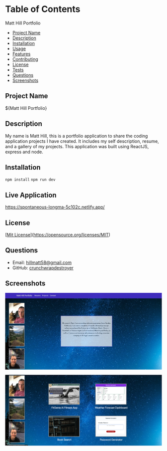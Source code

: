# Table of Contents
Matt Hill Portfolio
- [Project Name](#project-name)
- [Description](#description)
- [Installation](#installation)
- [Usage](#usage)
- [Features](#features)
- [Contributing](#contributing)
- [License](#license)
- [Tests](#tests)
- [Questions](#questions)
- [Screenshots](#screenshots)
## Project Name
${Matt Hill Portfolio}
## Description
My name is Matt Hill, this is a portfolio application to share the coding application projects I have created. It includes my self description, resume, and a gallery of my projects. This application was built using ReactJS, express and node. 
## Installation
<code>npm install</code>
<code>npm run dev</code>

## Live Application

https://spontaneous-longma-5c102c.netlify.app/

## License
[[Mit License](https://img.shields.io/badge/License-MIT-yellow.svg)](https://opensource.org/licenses/MIT)

## Questions
- Email: [hillmatt58@gmail.com]()
- GitHub: [crunchwrapdestroyer]()

## Screenshots

![screenshot1](./src/assets/app1.png)


![screenshot2](./src/assets/app2.png)

